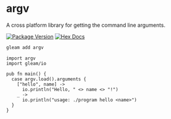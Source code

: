 # argv

A cross platform library for getting the command line arguments.

[![Package Version](https://img.shields.io/hexpm/v/argv)](https://hex.pm/packages/argv)
[![Hex Docs](https://img.shields.io/badge/hex-docs-ffaff3)](https://hexdocs.pm/argv/)

```sh
gleam add argv
```

```gleam
import argv
import gleam/io

pub fn main() {
  case argv.load().arguments {
    ["hello", name] ->
      io.println("Hello, " <> name <> "!")
    _ ->
      io.println("usage: ./program hello <name>")
  }
}
```
